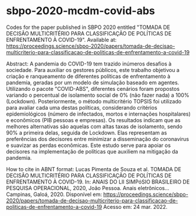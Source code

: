 # sbpo-2020-mcdm-covid-abs

Codes for the paper published in SBPO 2020 entitled "TOMADA DE DECISÃO MULTICRITÉRIO PARA CLASSIFICAÇÃO DE POLÍTICAS DE ENFRENTAMENTO À COVID-19". Available at: https://proceedings.science/sbpo-2020/papers/tomada-de-decisao-multicriterio-para-classificacao-de-politicas-de-enfrentamento-a-covid-19


Abstract: A pandemia do COVID-19 tem trazido inúmeros desafios à sociedade. Para auxiliar os gestores públicos, este trabalho objetivou a criação e ranqueamento de diferentes políticas de enfrentamento à pandemia, geradas por um modelo de simulação baseado em agentes. Utilizando o pacote "COVID-ABS", diferentes cenários foram propostos variando o percentual de isolamento social de 0% (não fazer nada) a 100% (Lockdown). Posteriormente, o método multicritério TOPSIS foi utilizado para avaliar cada uma destas políticas, considerando critérios epidemiológicos (número de infectados, mortos e internações hospitalares) e econômicos (PIB pessoas e empresas). Os resultados indicam que as melhores alternativas são aquelas com altas taxas de isolamento, sendo 90% a primeira delas, seguida de Lockdown. Elas representam as preferências dos decisores entre minimizar a disseminação do coronavirus e suavizar as perdas econômicas. Este estudo serve para apoiar os decisores na implementação de políticas que auxiliem na mitigação da pandemia.

How to cite in ABNT format:
Lucas Pimenta de Souza et al. TOMADA DE DECISÃO MULTICRITÉRIO PARA CLASSIFICAÇÃO DE POLÍTICAS DE ENFRENTAMENTO À COVID-19. In: ANAIS DO LII SIMPóSIO BRASILEIRO DE PESQUISA OPERACIONAL, 2020, João Pessoa. Anais eletrônicos... Campinas, Galoá, 2020. Disponível em: <https://proceedings.science/sbpo-2020/papers/tomada-de-decisao-multicriterio-para-classificacao-de-politicas-de-enfrentamento-a-covid-19> Acesso em: 24 mar. 2022.
